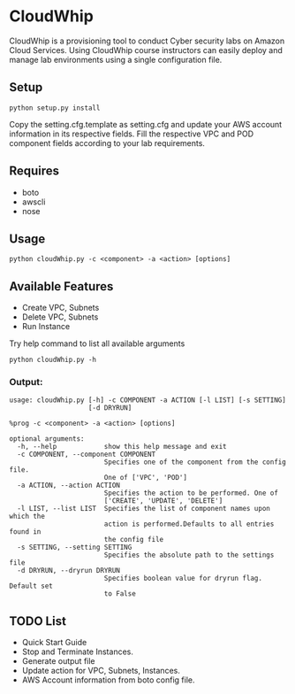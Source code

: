# CloudWhip

CloudWhip is a provisioning tool to conduct Cyber security labs on Amazon Cloud Services. Using CloudWhip course instructors can easily deploy and manage lab environments using a single configuration file.

## Setup

```
python setup.py install
```
Copy the setting.cfg.template as setting.cfg and update your AWS account information in its respective fields. Fill the respective VPC and POD component fields according to your lab requirements.

## Requires
* boto
* awscli
* nose

## Usage
```
python cloudWhip.py -c <component> -a <action> [options]
```

## Available Features
* Create VPC, Subnets
* Delete VPC, Subnets
* Run Instance

Try help command to list all available arguments

```
python cloudWhip.py -h
```

### Output:
```
usage: cloudWhip.py [-h] -c COMPONENT -a ACTION [-l LIST] [-s SETTING]
                    [-d DRYRUN]

%prog -c <component> -a <action> [options]

optional arguments:
  -h, --help            show this help message and exit
  -c COMPONENT, --component COMPONENT
                        Specifies one of the component from the config file.
                        One of ['VPC', 'POD']
  -a ACTION, --action ACTION
                        Specifies the action to be performed. One of
                        ['CREATE', 'UPDATE', 'DELETE']
  -l LIST, --list LIST  Specifies the list of component names upon which the
                        action is performed.Defaults to all entries found in
                        the config file
  -s SETTING, --setting SETTING
                        Specifies the absolute path to the settings file
  -d DRYRUN, --dryrun DRYRUN
                        Specifies boolean value for dryrun flag. Default set
                        to False
```

## TODO List
* Quick Start Guide
* Stop and Terminate Instances.
* Generate output file
* Update action for VPC, Subnets, Instances.
* AWS Account information from boto config file.